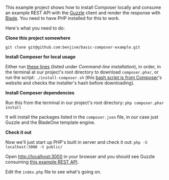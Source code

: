 This example project shows how to install Composer locally and consume an example REST API with the [Guzzle](https://github.com/guzzle/guzzle) client and render the response with [Blade](https://github.com/EFTEC/BladeOne). You need to have PHP installed for this to work.

Here's what you need to do:

**Clone this project somewhere**

`git clone git@github.com:benjivm/basic-composer-example.git`

**Install Composer for local usage**

Either run [these lines](https://getcomposer.org/download/) (listed under *Command-line installation*), in order, in the terminal at our project's root directory to download `composer.phar`, or run the script: `./install-composer.sh` (this [bash script is from Composer](https://getcomposer.org/doc/faqs/how-to-install-composer-programmatically.md)'s website and checks the installer's hash before downloading).

**Install Composer dependencies**

Run this from the terminal in our project's root directory:
`php composer.phar install`

It will install the packages listed in the `composer.json` file, in our case just Guzzle and the BladeOne template engine.

**Check it out**

Now we'll just start up PHP's built in server and check it out:
`php -S localhost:3000 -t public/`

Open [http://localhost:3000](http://localhost:3000) in your browser and you should see Guzzle consuming [this example REST API](https://jsonplaceholder.typicode.com/).

Edit the `index.php` file to see what's going on.